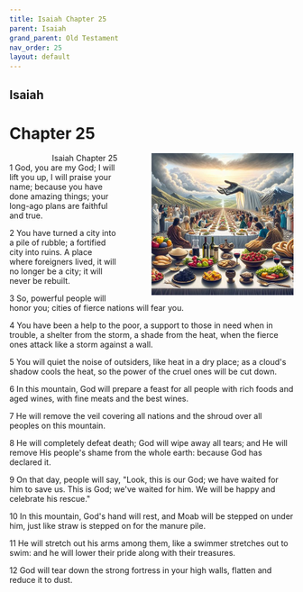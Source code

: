 ```yaml
---
title: Isaiah Chapter 25
parent: Isaiah
grand_parent: Old Testament
nav_order: 25
layout: default
---
```


## Isaiah

# Chapter 25

<div style="clear: both; text-align: right;">
    <div style="max-width: 50%; height: auto; float: right; margin: 0 0 10px 10px; padding-left: 10%;">
        <img src="/assets/Image/Isaiah/500/25.jpg" alt="Isaiah Chapter 25" class="chapter-image">
    </div>
    <figcaption style="font-size: 14px; text-align: right;">Isaiah Chapter 25</figcaption>
</div>
1 God, you are my God; I will lift you up, I will praise your name; because you have done amazing things; your long-ago plans are faithful and true.

2 You have turned a city into a pile of rubble; a fortified city into ruins. A place where foreigners lived, it will no longer be a city; it will never be rebuilt.

3 So, powerful people will honor you; cities of fierce nations will fear you.

4 You have been a help to the poor, a support to those in need when in trouble, a shelter from the storm, a shade from the heat, when the fierce ones attack like a storm against a wall.

5 You will quiet the noise of outsiders, like heat in a dry place; as a cloud's shadow cools the heat, so the power of the cruel ones will be cut down.

6 In this mountain, God will prepare a feast for all people with rich foods and aged wines, with fine meats and the best wines.

7 He will remove the veil covering all nations and the shroud over all peoples on this mountain.

8 He will completely defeat death; God will wipe away all tears; and He will remove His people's shame from the whole earth: because God has declared it.

9 On that day, people will say, "Look, this is our God; we have waited for him to save us. This is God; we've waited for him. We will be happy and celebrate his rescue."

10 In this mountain, God's hand will rest, and Moab will be stepped on under him, just like straw is stepped on for the manure pile.

11 He will stretch out his arms among them, like a swimmer stretches out to swim: and he will lower their pride along with their treasures.

12 God will tear down the strong fortress in your high walls, flatten and reduce it to dust.


